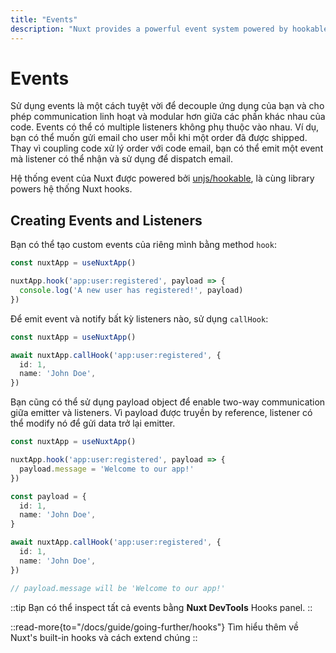 ```yaml
---
title: "Events"
description: "Nuxt provides a powerful event system powered by hookable."
---
```


# Events

Sử dụng events là một cách tuyệt vời để decouple ứng dụng của bạn và cho phép communication linh hoạt và modular hơn giữa các phần khác nhau của code. Events có thể có multiple listeners không phụ thuộc vào nhau. Ví dụ, bạn có thể muốn gửi email cho user mỗi khi một order đã được shipped. Thay vì coupling code xử lý order với code email, bạn có thể emit một event mà listener có thể nhận và sử dụng để dispatch email.

Hệ thống event của Nuxt được powered bởi [unjs/hookable](https://github.com/unjs/hookable), là cùng library powers hệ thống Nuxt hooks.

## Creating Events and Listeners

Bạn có thể tạo custom events của riêng mình bằng method `hook`:

```ts
const nuxtApp = useNuxtApp()

nuxtApp.hook('app:user:registered', payload => {
  console.log('A new user has registered!', payload)
})
```

Để emit event và notify bất kỳ listeners nào, sử dụng `callHook`:

```ts
const nuxtApp = useNuxtApp()

await nuxtApp.callHook('app:user:registered', {
  id: 1,
  name: 'John Doe',
})
```

Bạn cũng có thể sử dụng payload object để enable two-way communication giữa emitter và listeners. Vì payload được truyền by reference, listener có thể modify nó để gửi data trở lại emitter.

```ts
const nuxtApp = useNuxtApp()

nuxtApp.hook('app:user:registered', payload => {
  payload.message = 'Welcome to our app!'
})

const payload = {
  id: 1,
  name: 'John Doe',
}

await nuxtApp.callHook('app:user:registered', {
  id: 1,
  name: 'John Doe',
})

// payload.message will be 'Welcome to our app!'
```

::tip
Bạn có thể inspect tất cả events bằng **Nuxt DevTools** Hooks panel.
::

::read-more{to="/docs/guide/going-further/hooks"}
Tìm hiểu thêm về Nuxt's built-in hooks và cách extend chúng
::
